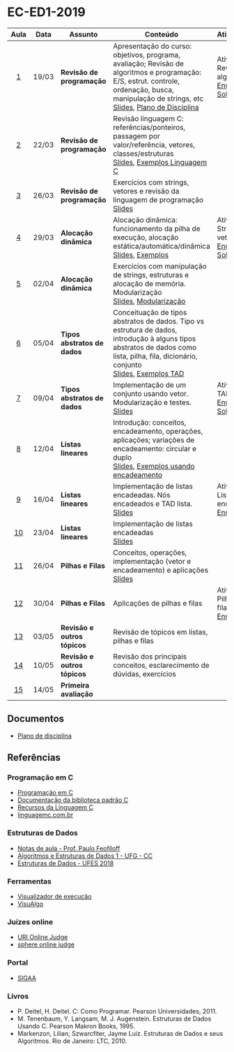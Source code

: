 # EC-ED1-2019


|Aula|Data|Assunto|Conteúdo|Atividade|
|:--:|:--:|-------|--------|:--------|
| [1](./Aula1/) | 19/03 | **Revisão de programação** | Apresentação do curso: objetivos, programa, avaliação; Revisão de algoritmos e programação: E/S, estrut. controle, ordenação, busca, manipulação de strings, etc<br/>[Slides](https://docs.google.com/presentation/d/1512S2YVKi4uvKyb707CTPTe75GNIxNfLzOJ0duFmHX4/), [Plano de Disciplina](./Aula1/1553028109770-PLA-1001193-Gustavo%20Cipriano%20Mota%20Sousa.pdf) | Atividade 1: Revisão de algoritmos<br/> [Enunciado](./Aula1/Lista1.pdf), [Solução](./Lista1)|
| [2](./Aula2/) | 22/03 | **Revisão de programação** | Revisão linguagem C: referências/ponteiros, passagem por valor/referência, vetores, classes/estruturas<br/>[Slides](https://docs.google.com/presentation/d/1Fp9ax2kFu3ngFwbXkXDi6wCVvn2WrT2ZYkXuuQdTeXQ/), [Exemplos Linguagem C](./Aula2/LinguagemC.md) | &nbsp;|
| [3](./Aula3/) | 26/03 | **Revisão de programação** | Exercícios com strings, vetores e revisão da linguagem de programação<br/>[Slides](https://docs.google.com/presentation/d/1KnTs1kkZctaoxAlFg3fxlT8CrUv8FFTTn0YNDpQdPV0/) | &nbsp;|
| [4](./Aula4/) | 29/03 | **Alocação dinâmica** | Alocação dinâmica: funcionamento da pilha de execução, alocação estática/automática/dinâmica<br/>[Slides](https://docs.google.com/presentation/d/1ffCsEoAGY9WavoKD71Sa0SHPWl4vZxmAfcEqQ13V-u8/), [Exemplos](./Aula4/AlocacaoDinamica.md) | Atividade 2: Strings e vetores<br/>[Enunciado](./Aula4/Atividade.md), [Solução](./Lista2/)|
| [5](./Aula5/) | 02/04 | **Alocação dinâmica** | Exercícios com manipulação de strings, estruturas e alocação de memória. Modularização<br/>[Slides](https://docs.google.com/presentation/d/1jC8d7kCPhnov54jHSU1r95JDMqtsuCLHfNsylGIzDYA/), [Modularização](./Aula5/ModulosEmC.md) | &nbsp;|
| [6](./Aula6/) | 05/04 | **Tipos abstratos de dados** | Conceituação de tipos abstratos de dados. Tipo vs estrutura de dados, introdução à alguns tipos abstratos de dados como lista, pilha, fila, dicionário, conjunto<br/>[Slides](https://docs.google.com/presentation/d/1LTYFy7m0qRrdBV0tN2FsWinR8iDkwZdxIvxhTuO-Ly8/), [Exemplos TAD](./Aula6/ExemplosTAD.md) | &nbsp;|
| [7](./Aula7/) | 09/04 | **Tipos abstratos de dados** | Implementação de um conjunto usando vetor. Modularização e testes.<br/>[Slides](https://docs.google.com/presentation/d/1rEjjMzBfdA4ZVMYRAmPx9C3XKHpJFgmG-mURtaU9O2E/) | Atividade 3: TAD<br/>[Enunciado](./Aula7/Atividade.md), [Solução](./Lista3/)|
| [8](./Aula8/) | 12/04 | **Listas lineares** | Introdução: conceitos, encadeamento, operações, aplicações; variações de encadeamento: circular e duplo<br/>[Slides](https://docs.google.com/presentation/d/16ZbIht-k48Ajc9BVuXNGW73nedEnJZrCEVmgSn-oims/), [Exemplos usando encadeamento](./Aula8/Exemplos.md) | &nbsp;|
| [9](./Aula9/) | 16/04 | **Listas lineares** | Implementação de listas encadeadas. Nós encadeados e TAD lista.<br/>[Slides](https://docs.google.com/presentation/d/1nfhHIAeZBmixSH6zjuMGWELVCsxQI07ES-e2YZXBUd0/) | Atividade 4: Listas encadeadas<br/> [Enunciado](./Aula9/Atividade.md)|
| [10](./Aula10/) | 23/04 | **Listas lineares** | Implementação de listas encadeadas<br/>[Slides](https://docs.google.com/presentation/d/1rvW4b_Hdln4V7a4FDsAnSkmV5S0eVw-qXF3Qdj-ihQk/) | &nbsp;|
| [11](./Aula11/) | 26/04 | **Pilhas e Filas** | Conceitos, operações, implementação (vetor e encadeamento) e aplicações<br/>[Slides](https://docs.google.com/presentation/d/1fP8JwhozQAUZ3Z4MgSjCm6DDTQxSPqLqC--vJOfc6DA/) | &nbsp;|
| [12](./Aula12/) | 30/04 | **Pilhas e Filas** | Aplicações de pilhas e filas<br/> | Atividade 5: Pilhas e filas<br/>[Enunciado](./Aula12/Atividade.md)|
| [13](./Aula13/) | 03/05 | **Revisão e outros tópicos** | Revisão de tópicos em listas, pilhas e filas<br/> | &nbsp;|
| [14](./Aula14/) | 10/05 | **Revisão e outros tópicos** | Revisão dos principais conceitos, esclarecimento de dúvidas, exercícios<br/> | &nbsp;|
| [15](./Aula15/) | 14/05 | **Primeira avaliação** | <br/> | &nbsp;|

## Documentos
 - [Plano de disciplina](./Aula1/1553028109770-PLA-1001193-Gustavo%20Cipriano%20Mota%20Sousa.pdf)

## Referências

### Programação em C
 - [Programação em C](http://fig.if.usp.br/~esdobay/c/c.pdf)
 - [Documentação da biblioteca padrão C](http://www.cplusplus.com/reference/clibrary/)
 - [Recursos da Linguagem C](https://www.ime.usp.br/~pf/algoritmos/index.html#C-language)
 - [linguagemc.com.br](http://linguagemc.com.br/)

### Estruturas de Dados
 - [Notas de aula - Prof. Paulo Feofiloff](https://www.ime.usp.br/~pf/estruturas-de-dados/)
 - [Algoritmos e Estruturas de Dados 1 - UFG - CC](http://www.inf.ufg.br/~hebert/disc/aed1/)
 - [Estruturas de Dados - UFES 2018](https://inf.ufes.br/~pdcosta/ensino/2018-2-estruturas-de-dados/)

### Ferramentas
 - [Visualizador de execução](http://www.pythontutor.com/c.html#mode=edit)
 - [VisuAlgo](https://visualgo.net/)

### Juízes online
 - [URI Online Judge](https://www.urionlinejudge.com.br/judge/pt)
 - [sphere online judge](https://br.spoj.com/)

### Portal
 - [SIGAA](http://sigaa.sistemas.ufg.br)


### Livros

- P. Deitel, H. Deitel. C: Como Programar. Pearson Universidades, 2011.
- M. Tenenbaum, Y. Langsam, M. J. Augenstein. Estruturas de Dados Usando C. Pearson Makron Books, 1995.
- Markenzon, Lilian; Szwarcfiter, Jayme Luiz. Estruturas de Dados e seus Algoritmos. Rio de Janeiro: LTC, 2010.
